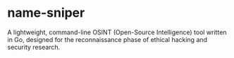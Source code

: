 # name-sniper
A lightweight, command-line OSINT (Open-Source Intelligence) tool written in Go, designed for the reconnaissance phase of ethical hacking and security research.
